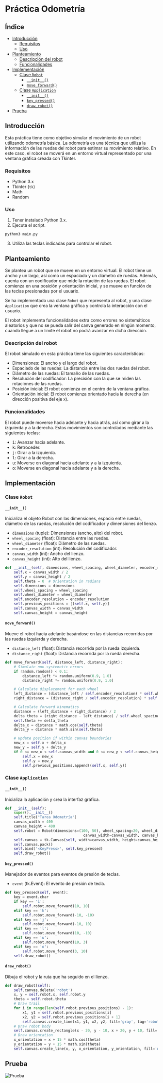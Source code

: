 # Práctica Odometría

## Índice
- [Introducción](#introducción)
    - [Requisitos](#requisitos)
    - [Uso](#uso)
- [Planteamiento](#planteamiento)
    - [Descripción del robot](#descripción-del-robot)
    - [Funcionalidades](#funcionalidades)
- [Implementación](#implementación)
    - [Clase `Robot`](#clase-robot)
        - [`__init__()`](#__init__)
        - [`move_forward()`](#move_forward)
    - [Clase `Application`](#clase-application)
        - [`__init__()`](#__init__)
        - [`key_pressed()`](#key_pressed)
        - [`draw_robot()`](#draw_robot)
- [Prueba](#prueba)

## Introducción

Esta práctica tiene como objetivo simular el movimiento de un robot utilizando odometría básica. La odometría es una técnica que utiliza la información de las ruedas del robot para estimar su movimiento relativo. En este caso, el robot se moverá en un entorno virtual representado por una ventana gráfica creada con Tkinter.

### Requisitos

- Python 3.x
- Tkinter (`tk`)
- Math
- Random

### Uso

1. Tener instalado Python 3.x.
2. Ejecuta el script.

```bash
python3 main.py
```

3. Utiliza las teclas indicadas para controlar el robot.

## Planteamiento

Se plantea un robot que se mueve en un entorno virtual. El robot tiene un ancho y un largo, así como un espaciado y un diámetro de ruedas. Además, cuenta con un codificador que mide la rotación de las ruedas. El robot comienza en una posición y orientación inicial, y se mueve en función de las teclas presionadas por el usuario.

Se ha implementado una clase `Robot` que representa al robot, y una clase `Application` que crea la ventana gráfica y controla la interacción con el usuario.

El robot implementa funcionalidades extra como errores no sistemáticos aleatorios y que no se pueda salir del canva generado en ningún momento, cuando llegue a un limite el robot no podrá avanzar en dicha dirección.

### Descripción del robot

El robot simulado en esta práctica tiene las siguientes características:

- Dimensiones: El ancho y el largo del robot.
- Espaciado de las ruedas: La distancia entre las dos ruedas del robot.
- Diámetro de las ruedas: El tamaño de las ruedas.
- Resolución del codificador: La precisión con la que se miden las rotaciones de las ruedas.
- Posición inicial: El robot comienza en el centro de la ventana gráfica.
- Orientación inicial: El robot comienza orientado hacia la derecha (en dirección positiva del eje x).

### Funcionalidades

El robot puede moverse hacia adelante y hacia atrás, así como girar a la izquierda y a la derecha. Estos movimientos son controlados mediante las siguientes teclas:

- <kbd>i</kbd>: Avanzar hacia adelante.
- <kbd>k</kbd>: Retroceder.
- <kbd>j</kbd>: Girar a la izquierda.
- <kbd>l</kbd>: Girar a la derecha.
- <kbd>u</kbd>: Moverse en diagonal hacia adelante y a la izquierda.
- <kbd>o</kbd>: Moverse en diagonal hacia adelante y a la derecha.

## Implementación

### Clase `Robot`

#### `__init__()`

Inicializa el objeto Robot con las dimensiones, espacio entre ruedas, diámetro de las ruedas, resolución del codificador y dimensiones del lienzo.

- `dimensions` (tuple): Dimensiones (ancho, alto) del robot.
- `wheel_spacing` (float): Distancia entre las ruedas.
- `wheel_diameter` (float): Diámetro de las ruedas.
- `encoder_resolution` (int): Resolución del codificador.
- `canvas_width` (int): Ancho del lienzo.
- `canvas_height` (int): Alto del lienzo.

```py
def __init__(self, dimensions, wheel_spacing, wheel_diameter, encoder_resolution, canvas_width, canvas_height):
    self.x = canvas_width / 2
    self.y = canvas_height / 2
    self.theta = 0  # Orientation in radians
    self.dimensions = dimensions
    self.wheel_spacing = wheel_spacing
    self.wheel_diameter = wheel_diameter
    self.encoder_resolution = encoder_resolution
    self.previous_positions = [(self.x, self.y)]
    self.canvas_width = canvas_width
    self.canvas_height = canvas_height
```

#### `move_forward()`

Mueve el robot hacia adelante basándose en las distancias recorridas por las ruedas izquierda y derecha.

- `distance_left` (float): Distancia recorrida por la rueda izquierda.
- `distance_right` (float): Distancia recorrida por la rueda derecha.

```py
def move_forward(self, distance_left, distance_right):
    # Simulate non-systematic errors
    if random.random() < 0.1:
        distance_left *= random.uniform(0.9, 1.0)
        distance_right *= random.uniform(0.9, 1.0)

    # Calculate displacement for each wheel
    left_distance = (distance_left / self.encoder_resolution) * self.wheel_diameter * math.pi
    right_distance = (distance_right / self.encoder_resolution) * self.wheel_diameter * math.pi

    # Calculate forward kinematics
    distance = (left_distance + right_distance) / 2
    delta_theta = (right_distance - left_distance) / self.wheel_spacing
    self.theta += delta_theta
    delta_x = distance * math.cos(self.theta)
    delta_y = distance * math.sin(self.theta)

    # Update position if within canvas boundaries
    new_x = self.x + delta_x
    new_y = self.y + delta_y
    if 0 <= new_x < self.canvas_width and 0 <= new_y < self.canvas_height:
        self.x = new_x
        self.y = new_y
        self.previous_positions.append((self.x, self.y))
```

### Clase `Application`

#### `__init__()`

Inicializa la aplicación y crea la interfaz gráfica.

```py
def __init__(self):
    super().__init__()
    self.title("Tarea Odometría")
    canvas_width = 400
    canvas_height = 400
    self.robot = Robot(dimensions=(100, 50), wheel_spacing=20, wheel_diameter=10, encoder_resolution=100,
                                    canvas_width=canvas_width, canvas_height=canvas_height)
    self.canvas = tk.Canvas(self, width=canvas_width, height=canvas_height)
    self.canvas.pack()
    self.bind('<KeyPress>', self.key_pressed)
    self.draw_robot()
```

#### `key_pressed()`

Manejador de eventos para eventos de presión de teclas.

- `event` (tk.Event): El evento de presión de tecla.

```py
def key_pressed(self, event):
    key = event.char
    if key == 'i':
        self.robot.move_forward(10, 10)
    elif key == 'k':
        self.robot.move_forward(-10, -10)
    elif key == 'j':
        self.robot.move_forward(-10, 10)
    elif key == 'l':
        self.robot.move_forward(10, -10)
    elif key == 'u':
        self.robot.move_forward(10, 3)
    elif key == 'o':
        self.robot.move_forward(3, 10)
    self.draw_robot()
```

#### `draw_robot()`

Dibuja el robot y la ruta que ha seguido en el lienzo.

```py
def draw_robot(self):
    self.canvas.delete('robot')
    x, y = self.robot.x, self.robot.y
    theta = self.robot.theta
    # Draw trail
    for i in range(len(self.robot.previous_positions) - 1):
        x1, y1 = self.robot.previous_positions[i]
        x2, y2 = self.robot.previous_positions[i + 1]
        self.canvas.create_line(x1, y1, x2, y2, fill='gray', tag='robot')
    # Draw robot body
    self.canvas.create_rectangle(x - 20, y - 10, x + 20, y + 10, fill='red', tag='robot')
    # Draw orientation
    x_orientation = x + 15 * math.cos(theta)
    y_orientation = y + 15 * math.sin(theta)
    self.canvas.create_line(x, y, x_orientation, y_orientation, fill='white', arrow=tk.LAST, tag='robot')

```

## Prueba

![Prueba](./prueba.jpg)
